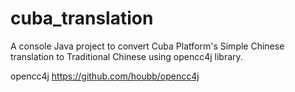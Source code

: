 # cuba_translation
A console Java project to convert Cuba Platform's Simple Chinese translation to Traditional Chinese using opencc4j library.

opencc4j
https://github.com/houbb/opencc4j
